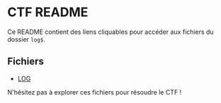 # CTF README

Ce README contient des liens cliquables pour accéder aux fichiers du dossier `log$`.

## Fichiers

- [LOG](writeups/LOG.md)

N'hésitez pas à explorer ces fichiers pour résoudre le CTF !

